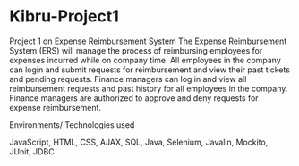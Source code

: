 # Kibru-Project1 

Project 1 on Expense Reimbursement System 
The Expense Reimbursement System (ERS) will manage the process of reimbursing employees for expenses incurred while on company time.
All employees in the company can login and submit requests for reimbursement and view their past tickets and pending requests. 
Finance managers can log in and view all reimbursement requests and past history for all employees in the company. 
Finance managers are authorized to approve and deny requests for expense reimbursement.
 
  
Environments/ Technologies used 

JavaScript, HTML, CSS, AJAX, SQL, Java, Selenium, Javalin, Mockito, JUnit, JDBC
